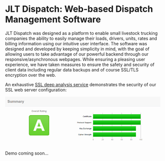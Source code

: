 # JLT Dispatch: Web-based Dispatch Management Software

JLT Dispatch was designed as a platform to enable small livestock trucking companies the ability to easily manage their loads, drivers, units, rates and billing information using our intuitive user interface. The software was designed and developed by keeping simplicity in mind, with the goal of allowing users to take advantage of our powerful backend through our responsive/asynchronous webpages. While ensuring a pleasing user experience, we have taken measures to ensure the safety and security of client data including regular data backups and of course SSL/TLS encryption over the web.

An exhaustive [SSL deep analysis service](https://www.ssllabs.com/ssltest/) demonstrates the security of our SSL web server configuration:

![ssljlt](https://github.com/dillonhmayhew/jlt-dispatch-public/blob/master/img/ssljlt.png)

Demo coming soon...
